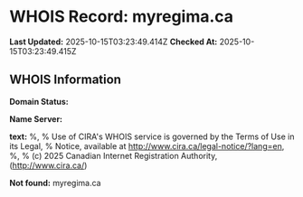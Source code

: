 # WHOIS Record: myregima.ca

**Last Updated:** 2025-10-15T03:23:49.414Z
**Checked At:** 2025-10-15T03:23:49.415Z

## WHOIS Information

**Domain Status:** 

**Name Server:** 

**text:** %, % Use of CIRA's WHOIS service is governed by the Terms of Use in its Legal, % Notice, available at http://www.cira.ca/legal-notice/?lang=en, %, % (c) 2025 Canadian Internet Registration Authority, (http://www.cira.ca/)

**Not found:** myregima.ca

